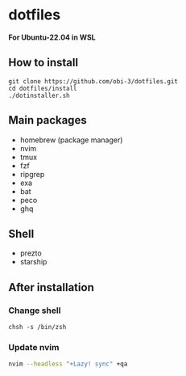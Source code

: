 # dotfiles

**For Ubuntu-22.04 in WSL**

## How to install
```
git clone https://github.com/obi-3/dotfiles.git
cd dotfiles/install
./dotinstaller.sh
```

## Main packages
* homebrew (package manager)
* nvim
* tmux
* fzf
* ripgrep
* exa
* bat
* peco
* ghq

## Shell 
* prezto
* starship

## After installation

### Change shell
```
chsh -s /bin/zsh
```

### Update nvim
```bash
nvim --headless "+Lazy! sync" +qa
```
